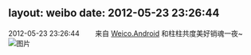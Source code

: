 layout: weibo
date: 2012-05-23 23:26:44
---
<meta name="referrer" content="no-referrer" />

2012-05-23 23:26:44  &nbsp;&nbsp;&nbsp;&nbsp;&nbsp;&nbsp; 来自 <a href="http://app.weibo.com/t/feed/l4RWD" rel="nofollow">Weico.Android</a>
和柱柱共度美好销魂一夜~ ​​​
![图片](https://ww3.sinaimg.cn/large/6d2a6003jw1dt8o5wex4fj.jpg)
